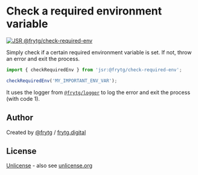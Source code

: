 # Check a required environment variable

[![JSR @frytg/check-required-env](https://jsr.io/badges/@frytg/check-required-env)](https://jsr.io/@frytg/check-required-env)

Simply check if a certain required environment variable is set. If not, throw an error and exit the process.

```ts
import { checkRequiredEnv } from 'jsr:@frytg/check-required-env';

checkRequiredEnv('MY_IMPORTANT_ENV_VAR');
```

It uses the logger from [`@frytg/logger`](https://jsr.io/@frytg/logger) to log the error and exit the process (with code 1).

## Author

Created by [@frytg](https://github.com/frytg) / [frytg.digital](https://www.frytg.digital)

## License

[Unlicense](https://github.com/frytg/utility/blob/main/LICENSE) - also see [unlicense.org](https://unlicense.org)

